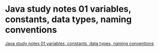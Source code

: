 # Java study notes  01 variables, constants, data types, naming conventions
[Java study notes  01 variables, constants, data types, naming conventions](https://aiwithcloud.com/2022/09/19/java_study_notes__01_variables_constants_data_types_naming_conventions/)